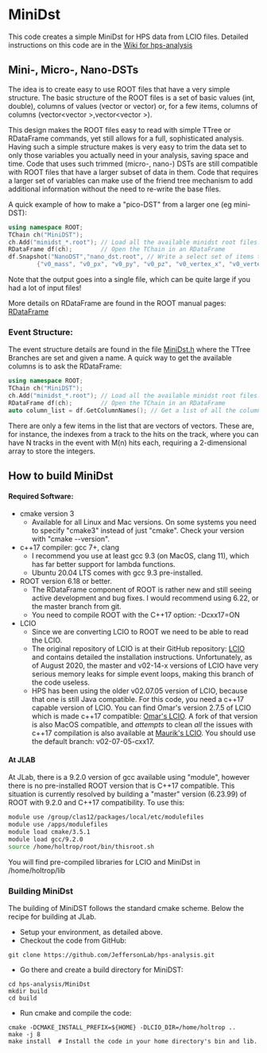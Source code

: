 # MiniDst

This code creates a simple MiniDst for HPS data from LCIO files.
Detailed instructions on this code are in the 
[Wiki for hps-analysis](https://github.com/JeffersonLab/hps-analysis/wiki)

## Mini-, Micro-, Nano-DSTs
The idea is to create easy to use ROOT files that have a very simple structure. 
The basic structure of the ROOT files is a set of basic values (int, double), 
columns of values (vector<int> or vector<double>) or, for a few items, 
columns of columns (vector<vector<int> >,vector<vector<double> >). 

This design makes the ROOT files easy to read with simple TTree or RDataFrame commands, yet still
allows for a full, sophisticated analysis. Having such a simple structure makes is very easy to
trim the data set to only those variables you actually need in your analysis, saving space and time.
Code that uses such trimmed (micro-, nano-) DSTs are still compatible with ROOT files that 
have a larger subset of data in them. Code that requires a larger set of variables can make use of
the friend tree mechanism to add additional information without the need to re-write the base files.

A quick example of how to make a "pico-DST" from a larger one (eg mini-DST):

```c++
using namespace ROOT;
TChain ch("MiniDST");
ch.Add("minidst_*.root"); // Load all the available minidst root files.
RDataFrame df(ch);        // Open the TChain in an RDataFrame
df.Snapshot("NanoDST","nano_dst.root", // Write a select set of items to a nano dst.
        {"v0_mass", "v0_px", "v0_py", "v0_pz", "v0_vertex_x", "v0_vertex_y", "v0_vertex_z"})
```
Note that the output goes into a single file, which can be quite large if you had a lot of input files!

More details on RDataFrame are found in the ROOT manual pages: [RDataFrame](https://root.cern/doc/master/classROOT_1_1RDataFrame.html)

### Event Structure:

The event structure details are found in the file 
[MiniDst.h](https://github.com/JeffersonLab/hps-analysis/blob/master/MiniDst/MiniDst/MiniDst.h)
where the TTree Branches are set and given a name. A quick way to get the available columns is to ask the RDataFrame:

```c++
using namespace ROOT;
TChain ch("MiniDST");
ch.Add("minidst_*.root"); // Load all the available minidst root files.
RDataFrame df(ch);        // Open the TChain in an RDataFrame
auto column_list = df.GetColumnNames(); // Get a list of all the column names.
```

There are only a few items in the list that are vectors of vectors. These are, for instance, the indexes from a track to
the hits on the track, where you can have N tracks in the event with M(n) hits each, requiring a 2-dimensional array to
store the integers.

## How to build MiniDst

#### Required Software:

* cmake version 3
    * Available for all Linux and Mac versions. On some systems you need to specify "cmake3" instead of just "cmake".
    Check your version with "cmake --version".
* c++17 compiler: gcc 7+, clang
    * I recommend you use at least gcc 9.3 (on MacOS, clang 11), which has far better support for lambda functions.
    * Ubuntu 20.04 LTS comes with gcc 9.3 pre-installed.
* ROOT version 6.18 or better.
    * The RDataFrame component of ROOT is rather new and still seeing active development and bug fixes. I would 
    recommend using 6.22, or the master branch from git.
    * You need to compile ROOT with the C++17 option: -Dcxx17=ON
* LCIO
    * Since we are converting LCIO to ROOT we need to be able to read the LCIO. 
    * The original repository of LCIO is at their GitHub repository: [LCIO](https://github.com/iLCSoft/LCIO.git) and
    contains detailed the installation instructions. Unfortunately, as of August 2020, the master and v02-14-x versions 
    of LCIO have very serious memory leaks for simple event loops, making this branch of the code useless. 
    * HPS has been using the older v02.07.05 version of LCIO, because that one is still Java compatible. For this code, 
    you need a c++17 capable version of LCIO. You can find Omar's version 2.7.5 of LCIO
    which is made c++17 compatible: [Omar's LCIO](https://github.com/LDMX-Software/lcio).
    A fork of that version is also MacOS compatible, and _attempts_ to clean _all_ the issues with c++17 compilation
    is also available at [Maurik's LCIO](https://github.com/mholtrop/LCIO.git). You should use the default branch:
    v02-07-05-cxx17.
    
    
#### At JLAB

At JLab, there is a 9.2.0 version of gcc available using "module", however there is no pre-installed ROOT 
version that is C++17 compatible. This situation is currently resolved by building a "master" version (6.23.99) 
of ROOT with 9.2.0 and C++17 compatibility. To use this:

```bash
module use /group/clas12/packages/local/etc/modulefiles
module use /apps/modulefiles
module load cmake/3.5.1
module load gcc/9.2.0
source /home/holtrop/root/bin/thisroot.sh
``` 

You will find pre-compiled libraries for LCIO and MiniDst in /home/holtrop/lib

### Building MiniDst

The building of MiniDST follows the standard cmake scheme. Below the recipe for building at JLab. 

* Setup your environment, as detailed above.
* Checkout the code from GitHub: 
```
git clone https://github.com/JeffersonLab/hps-analysis.git
```
* Go there and create a build directory for MiniDST:
```
cd hps-analysis/MiniDst
mkdir build
cd build
``` 
* Run cmake and compile the code:
```
cmake -DCMAKE_INSTALL_PREFIX=${HOME} -DLCIO_DIR=/home/holtrop ..
make -j 8
make install  # Install the code in your home directory's bin and lib.
```

